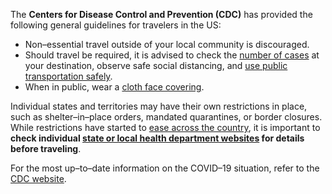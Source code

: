 The **Centers for Disease Control and Prevention (CDC)** has provided the following general guidelines for travelers in the US:

* Non–essential travel outside of your local community is discouraged.
* Should travel be required, it is advised to check the [number of cases](https://www.cdc.gov/covid-data-tracker/index.html#cases) at your destination, observe safe social distancing, and [use public transportation safely](https://www.cdc.gov/coronavirus/2019-ncov/daily-life-coping/using-transportation.html).
* When in public, wear a [cloth face covering](https://www.cdc.gov/coronavirus/2019-ncov/prevent-getting-sick/diy-cloth-face-coverings.html).

Individual states and territories may have their own restrictions in place, such as shelter–in–place orders, mandated quarantines, or border closures. While restrictions have started to [ease across the country](https://www.usatoday.com/storytelling/coronavirus-reopening-america-map/), it is important to **check individual [state or local health department websites](https://www.cdc.gov/publichealthgateway/healthdirectories/healthdepartments.html) for details before traveling**.

For the most up–to–date information on the COVID–19 situation, refer to the [CDC website](https://www.cdc.gov/coronavirus/2019-ncov/travelers/travel-in-the-us.html).
